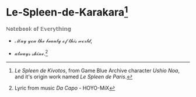 # Le-Spleen-de-Karakara[^1]

[^1]: *Le Spleen de Kivotos*, from Game Blue Archive character *Ushio Noa*, and it's origin
work named *Le Spleen de Paris*.

ℕ𝕠𝕥𝕖𝕓𝕠𝕠𝕜 𝕠𝕗 𝔼𝕧𝕖𝕣𝕪𝕥𝕙𝕚𝕟𝕘

- ℳ𝒶𝓎 𝓎ℴ𝓊 𝓉𝒽ℯ 𝒷ℯ𝒶𝓊𝓉𝓎 ℴ𝒻 𝓉𝒽𝒾𝓈 𝓌ℴ𝓇𝓁𝒹,

- 𝒶𝓁𝓌𝒶𝓎𝓈 𝓈𝒽𝒾𝓃ℯ.[^2]

[^2]: Lyric from music *Da Capo* - HOYO-MiX